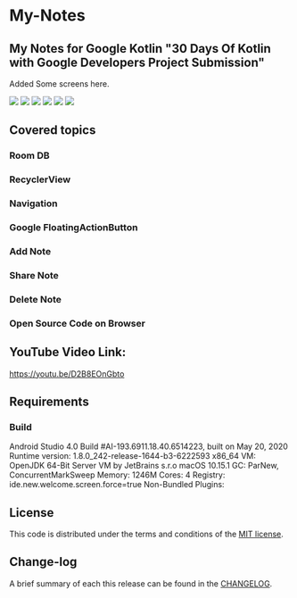 # My-Notes

## My Notes for Google Kotlin "30 Days Of Kotlin with Google Developers Project Submission"

Added Some screens here.

![](https://github.com/pawankv89/My-Notes/blob/master/images/screen_1.png)
![](https://github.com/pawankv89/My-Notes/blob/master/images/screen_2.png)
![](https://github.com/pawankv89/My-Notes/blob/master/images/screen_3.png)
![](https://github.com/pawankv89/My-Notes/blob/master/images/screen_4.png)
![](https://github.com/pawankv89/My-Notes/blob/master/images/screen_5.png)
![](https://github.com/pawankv89/My-Notes/blob/master/images/screen_6.png)


## Covered topics

### Room DB
### RecyclerView
### Navigation
### Google FloatingActionButton
### Add Note
### Share Note
### Delete Note
### Open Source Code on Browser


## YouTube Video Link: 
https://youtu.be/D2B8EOnGbto

## Requirements

### Build

Android Studio 4.0
Build #AI-193.6911.18.40.6514223, built on May 20, 2020
Runtime version: 1.8.0_242-release-1644-b3-6222593 x86_64
VM: OpenJDK 64-Bit Server VM by JetBrains s.r.o
macOS 10.15.1
GC: ParNew, ConcurrentMarkSweep
Memory: 1246M
Cores: 4
Registry: ide.new.welcome.screen.force=true
Non-Bundled Plugins: 

## License

This code is distributed under the terms and conditions of the [MIT license](LICENSE).

## Change-log

A brief summary of each this release can be found in the [CHANGELOG](CHANGELOG.mdown). 

